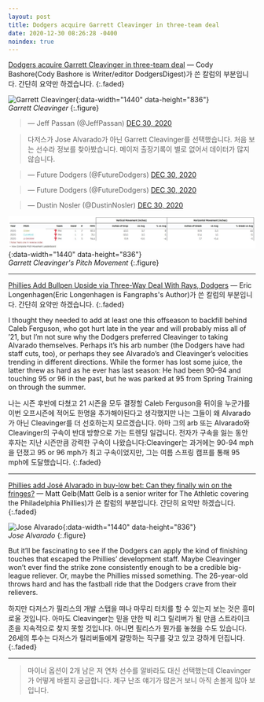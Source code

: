 ```yaml
---
layout: post
title: Dodgers acquire Garrett Cleavinger in three-team deal
date: 2020-12-30 08:26:28 -0400
noindex: true
---
```


[Dodgers acquire Garrett Cleavinger in three-team deal](http://dodgersdigest.com/2020/12/21/dodgers-have-interest-in-ryne-stanek-who-could-thrive-with-a-couple-changes/) &mdash; Cody Bashore(Cody Bashore is Writer/editor DodgersDigest)가 쓴 칼럼의 부분입니다. 간단히 요약만 하겠습니다.
{:.faded}

![Garrett Cleavinger](https://cdn.theathletic.com/app/uploads/2020/12/29160016/USATSI_14101176-2048x1365.jpg){:data-width="1440" data-height="836"}   
*Garrett Cleavinger*
{:.figure}

<script async src="//platform.twitter.com/widgets.js" charset="utf-8"></script>
<blockquote class="twitter-tweet" data-lang="en">
  &mdash; Jeff Passan (@JeffPassan)
  <a href="https://twitter.com/JeffPassan/status/1343988680785059843">DEC 30, 2020</a>
</blockquote>

> 다저스가 Jose Alvarado가 아닌 Garrett Cleavinger를 선택했습니다. 처음 보는 선수라 정보를 찾아봤습니다. 메이저 출장기록이 별로 없어서 데이터가 많지 않습니다.

<script async src="//platform.twitter.com/widgets.js" charset="utf-8"></script>
<blockquote class="twitter-tweet" data-lang="en">
  &mdash; Future Dodgers (@FutureDodgers)
  <a href="https://twitter.com/FutureDodgers/status/1343997251673149440">DEC 30, 2020</a>
</blockquote>

<script async src="//platform.twitter.com/widgets.js" charset="utf-8"></script>
<blockquote class="twitter-tweet" data-lang="en">
  &mdash; Future Dodgers (@FutureDodgers)
  <a href="https://twitter.com/FutureDodgers/status/1343998027657138176">DEC 30, 2020</a>
</blockquote>

<script async src="//platform.twitter.com/widgets.js" charset="utf-8"></script>
<blockquote class="twitter-tweet" data-lang="en">
  &mdash; Dustin Nosler (@DustinNosler)
  <a href="https://twitter.com/DustinNosler/status/1343991480793219072">DEC 30, 2020</a>
</blockquote>

![Garrett Cleavinger](/image/garrettcleavinger.png){:data-width="1440" data-height="836"}   
*Garrett Cleavinger's Pitch Movement*
{:.figure}



---

[Phillies Add Bullpen Upside via Three-Way Deal With Rays, Dodgers](https://blogs.fangraphs.com/phillies-add-bullpen-upside-via-three-way-deal-with-rays-dodgers/) &mdash; Eric Longenhagen(Eric Longenhagen is Fangraphs's Author)가 쓴 칼럼의 부분입니다. 간단히 요약만 하겠습니다.
{:.faded}

I thought they needed to add at least one this offseason to backfill behind Caleb Ferguson, who got hurt late in the year and will probably miss all of ’21, but I’m not sure why the Dodgers preferred Cleavinger to taking Alvarado themselves. Perhaps it’s his arb number (the Dodgers have had staff cuts, too), or perhaps they see Alvarado’s and Cleavinger’s velocities trending in different directions. While the former has lost some juice, the latter threw as hard as he ever has last season: He had been 90–94 and touching 95 or 96 in the past, but he was parked at 95 from Spring Training on through the summer.

나는 시즌 후반에 다쳤고 21 시즌을 모두 결정할 Caleb Ferguson을 뒤이을 누군가를 이번 오프시즌에 적어도 한명을 추가해야된다고 생각했지만 나는 그들이 왜 Alvarado가 아닌  Cleavinger를 더 선호하는지 모르겠습니다. 아마 그의 arb 또는 Alvarado와 Cleavinger의 구속이 반대 방향으로 가는 트렌딩 일겁니다. 전자가 구속을 잃는 동안 후자는 지난 시즌만큼 강력한 구속이 나왔습니다:Cleavinger는 과거에는 90-94 mph을 던졌고 95 or 96 mph가 최고 구속이었지만, 그는 여름 스프링 캠프를 통해 95 mph에 도달했습니다.
{:.faded}

---

[Phillies add José Alvarado in buy-low bet: Can they finally win on the fringes?](https://theathletic.com/2291392/2020/12/29/phillies-trade-jose-alvarado-garrett-cleavinger/) &mdash; Matt Gelb(Matt Gelb is a senior writer for The Athletic covering the Philadelphia Phillies)가 쓴 칼럼의 부분입니다. 간단히 요약만 하겠습니다.
{:.faded}

![Jose Alvarado](https://cdn.theathletic.com/app/uploads/2020/12/29155836/GettyImages-1227833473-1024x683.jpg){:data-width="1440" data-height="836"}   
*Jose Alvarado*
{:.figure}

But it’ll be fascinating to see if the Dodgers can apply the kind of finishing touches that escaped the Phillies’ development staff. Maybe Cleavinger won’t ever find the strike zone consistently enough to be a credible big-league reliever. Or, maybe the Phillies missed something. The 26-year-old throws hard and has the fastball ride that the Dodgers crave from their relievers.

하지만 다저스가 필리스의 개발 스탭을 떠나 마무리 터치를 할 수 있는지 보는 것은 흥미로울 것입니다. 아마도 Cleavinger는 믿을 만한 빅 리그 릴리버가 될 만큼 스트라이크 존을 지속적으로 찾지 못할 것입니다. 아니면 필리스가 뭔가를 놓쳤을 수도 있습니다. 26세의 투수는 다저스가 릴리버들에게 갈망하는 직구를 갖고 있고 강하게 던집니다.
{:.faded}

---

> 마이너 옵션이 2개 남은 저 연차 선수를 알바라도 대신 선택했는데 Cleavinger가 어떻게 바뀔지 궁금합니다. 제구 난조 얘기가 많은거 보니 아직 손볼게 많아 보입니다.
